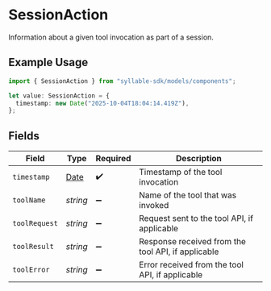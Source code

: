 # SessionAction

Information about a given tool invocation as part of a session.

## Example Usage

```typescript
import { SessionAction } from "syllable-sdk/models/components";

let value: SessionAction = {
  timestamp: new Date("2025-10-04T18:04:14.419Z"),
};
```

## Fields

| Field                                                                                         | Type                                                                                          | Required                                                                                      | Description                                                                                   |
| --------------------------------------------------------------------------------------------- | --------------------------------------------------------------------------------------------- | --------------------------------------------------------------------------------------------- | --------------------------------------------------------------------------------------------- |
| `timestamp`                                                                                   | [Date](https://developer.mozilla.org/en-US/docs/Web/JavaScript/Reference/Global_Objects/Date) | :heavy_check_mark:                                                                            | Timestamp of the tool invocation                                                              |
| `toolName`                                                                                    | *string*                                                                                      | :heavy_minus_sign:                                                                            | Name of the tool that was invoked                                                             |
| `toolRequest`                                                                                 | *string*                                                                                      | :heavy_minus_sign:                                                                            | Request sent to the tool API, if applicable                                                   |
| `toolResult`                                                                                  | *string*                                                                                      | :heavy_minus_sign:                                                                            | Response received from the tool API, if applicable                                            |
| `toolError`                                                                                   | *string*                                                                                      | :heavy_minus_sign:                                                                            | Error received from the tool API, if applicable                                               |